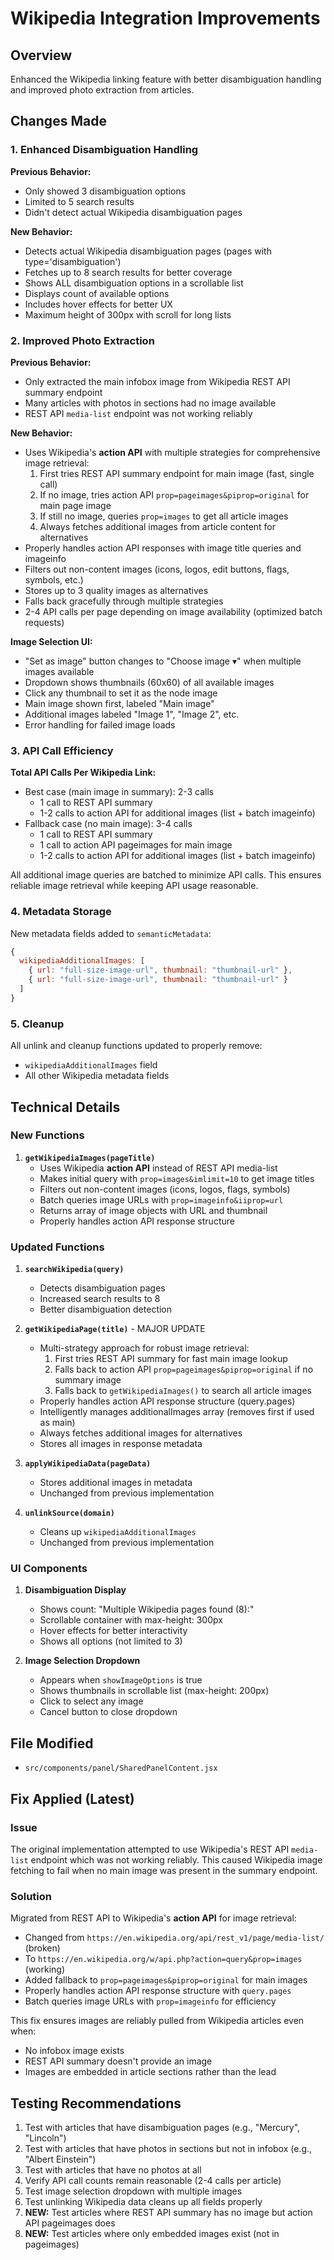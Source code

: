 # Wikipedia Integration Improvements

## Overview
Enhanced the Wikipedia linking feature with better disambiguation handling and improved photo extraction from articles.

## Changes Made

### 1. Enhanced Disambiguation Handling

**Previous Behavior:**
- Only showed 3 disambiguation options
- Limited to 5 search results
- Didn't detect actual Wikipedia disambiguation pages

**New Behavior:**
- Detects actual Wikipedia disambiguation pages (pages with type='disambiguation')
- Fetches up to 8 search results for better coverage
- Shows ALL disambiguation options in a scrollable list
- Displays count of available options
- Includes hover effects for better UX
- Maximum height of 300px with scroll for long lists

### 2. Improved Photo Extraction

**Previous Behavior:**
- Only extracted the main infobox image from Wikipedia REST API summary endpoint
- Many articles with photos in sections had no image available
- REST API `media-list` endpoint was not working reliably

**New Behavior:**
- Uses Wikipedia's **action API** with multiple strategies for comprehensive image retrieval:
  1. First tries REST API summary endpoint for main image (fast, single call)
  2. If no image, tries action API `prop=pageimages&piprop=original` for main page image
  3. If still no image, queries `prop=images` to get all article images
  4. Always fetches additional images from article content for alternatives
- Properly handles action API responses with image title queries and imageinfo
- Filters out non-content images (icons, logos, edit buttons, flags, symbols, etc.)
- Stores up to 3 quality images as alternatives
- Falls back gracefully through multiple strategies
- 2-4 API calls per page depending on image availability (optimized batch requests)

**Image Selection UI:**
- "Set as image" button changes to "Choose image ▾" when multiple images available
- Dropdown shows thumbnails (60x60) of all available images
- Click any thumbnail to set it as the node image
- Main image shown first, labeled "Main image"
- Additional images labeled "Image 1", "Image 2", etc.
- Error handling for failed image loads

### 3. API Call Efficiency

**Total API Calls Per Wikipedia Link:**
- Best case (main image in summary): 2-3 calls
  - 1 call to REST API summary
  - 1-2 calls to action API for additional images (list + batch imageinfo)
- Fallback case (no main image): 3-4 calls
  - 1 call to REST API summary
  - 1 call to action API pageimages for main image
  - 1-2 calls to action API for additional images (list + batch imageinfo)

All additional image queries are batched to minimize API calls. This ensures reliable image retrieval while keeping API usage reasonable.

### 4. Metadata Storage

New metadata fields added to `semanticMetadata`:
```javascript
{
  wikipediaAdditionalImages: [
    { url: "full-size-image-url", thumbnail: "thumbnail-url" },
    { url: "full-size-image-url", thumbnail: "thumbnail-url" }
  ]
}
```

### 5. Cleanup

All unlink and cleanup functions updated to properly remove:
- `wikipediaAdditionalImages` field
- All other Wikipedia metadata fields

## Technical Details

### New Functions

1. **`getWikipediaImages(pageTitle)`**
   - Uses Wikipedia **action API** instead of REST API media-list
   - Makes initial query with `prop=images&imlimit=10` to get image titles
   - Filters out non-content images (icons, logos, flags, symbols)
   - Batch queries image URLs with `prop=imageinfo&iiprop=url`
   - Returns array of image objects with URL and thumbnail
   - Properly handles action API response structure

### Updated Functions

1. **`searchWikipedia(query)`**
   - Detects disambiguation pages
   - Increased search results to 8
   - Better disambiguation detection

2. **`getWikipediaPage(title)`** - MAJOR UPDATE
   - Multi-strategy approach for robust image retrieval:
     1. First tries REST API summary for fast main image lookup
     2. Falls back to action API `prop=pageimages&piprop=original` if no summary image
     3. Falls back to `getWikipediaImages()` to search all article images
   - Properly handles action API response structure (query.pages)
   - Intelligently manages additionalImages array (removes first if used as main)
   - Always fetches additional images for alternatives
   - Stores all images in response metadata

3. **`applyWikipediaData(pageData)`**
   - Stores additional images in metadata
   - Unchanged from previous implementation

4. **`unlinkSource(domain)`**
   - Cleans up `wikipediaAdditionalImages`
   - Unchanged from previous implementation

### UI Components

1. **Disambiguation Display**
   - Shows count: "Multiple Wikipedia pages found (8):"
   - Scrollable container with max-height: 300px
   - Hover effects for better interactivity
   - Shows all options (not limited to 3)

2. **Image Selection Dropdown**
   - Appears when `showImageOptions` is true
   - Shows thumbnails in scrollable list (max-height: 200px)
   - Click to select any image
   - Cancel button to close dropdown

## File Modified

- `src/components/panel/SharedPanelContent.jsx`

## Fix Applied (Latest)

### Issue
The original implementation attempted to use Wikipedia's REST API `media-list` endpoint which was not working reliably. This caused Wikipedia image fetching to fail when no main image was present in the summary endpoint.

### Solution
Migrated from REST API to Wikipedia's **action API** for image retrieval:
- Changed from `https://en.wikipedia.org/api/rest_v1/page/media-list/` (broken)
- To `https://en.wikipedia.org/w/api.php?action=query&prop=images` (working)
- Added fallback to `prop=pageimages&piprop=original` for main images
- Properly handles action API response structure with `query.pages`
- Batch queries image URLs with `prop=imageinfo` for efficiency

This fix ensures images are reliably pulled from Wikipedia articles even when:
- No infobox image exists
- REST API summary doesn't provide an image
- Images are embedded in article sections rather than the lead

## Testing Recommendations

1. Test with articles that have disambiguation pages (e.g., "Mercury", "Lincoln")
2. Test with articles that have photos in sections but not in infobox (e.g., "Albert Einstein")
3. Test with articles that have no photos at all
4. Verify API call counts remain reasonable (2-4 calls per article)
5. Test image selection dropdown with multiple images
6. Test unlinking Wikipedia data cleans up all fields properly
7. **NEW:** Test articles where REST API summary has no image but action API pageimages does
8. **NEW:** Test articles where only embedded images exist (not in pageimages)

